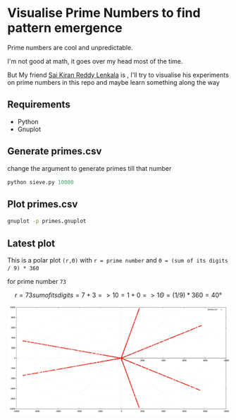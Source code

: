# Visualise Prime Numbers to find pattern emergence

Prime numbers are cool and unpredictable.

I'm not good at math, it goes over my head most of the time.

But My friend [Sai Kiran Reddy Lenkala](https://github.com/100193kiran) is , I'll try to visualise his experiments on prime numbers in this repo and maybe learn something along the way

## Requirements

- Python
- Gnuplot

## Generate primes.csv

change the argument to generate primes till that number

```python
python sieve.py 10000
```

## Plot primes.csv

```bash
gnuplot -p primes.gnuplot
```

## Latest plot

This is a polar plot `(r,Θ)` with `r = prime number` and `Θ = (sum of its digits / 9) * 360`

for prime number `73`

```math
r = 73

sum of its digits = 7 + 3 => 10 = 1 + 0 => 1

Θ = (1 / 9) * 360 = 40°
```

![Polar Plot](output/plot.svg)
